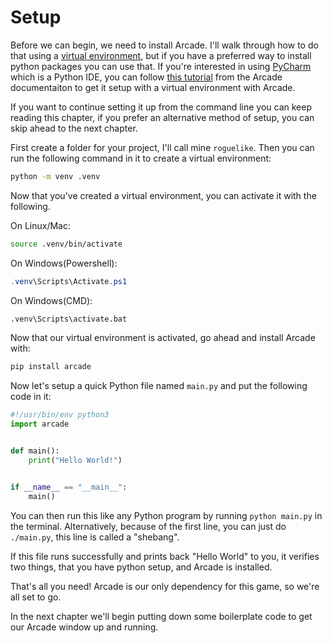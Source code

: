 # Setup

Before we can begin, we need to install Arcade. I'll walk through how to do that using a [virtual environment](https://docs.python.org/3/tutorial/venv.html), but if you have a preferred way to install python packages you can use that. If you're interested in using [PyCharm](https://www.jetbrains.com/pycharm/) which is a Python IDE, you can follow [this tutorial](https://api.arcade.academy/en/latest/install/windows.html#install-arcade-with-pycharm-and-a-virtual-environment) from the Arcade documentaiton to get it setup with a virtual environment with Arcade.

If you want to continue setting it up from the command line you can keep reading this chapter, if you prefer an alternative method of setup, you can skip ahead to the next chapter.

First create a folder for your project, I'll call mine `roguelike`. Then you can run the following command in it to create a virtual environment:

```bash
python -m venv .venv
```

Now that you've created a virtual environment, you can activate it with the following.

On Linux/Mac:

```bash
source .venv/bin/activate
```

On Windows(Powershell):

```powershell
.venv\Scripts\Activate.ps1
```

On Windows(CMD):

```cmd
.venv\Scripts\activate.bat
```

Now that our virtual environment is activated, go ahead and install Arcade with:

```bash
pip install arcade
```

Now let's setup a quick Python file named `main.py` and put the following code in it:

```Python
#!/usr/bin/env python3
import arcade


def main():
    print("Hello World!")


if __name__ == "__main__":
    main()
```

You can then run this like any Python program by running `python main.py` in the terminal. Alternatively, because of the first line, you can just do `./main.py`, this line is called a "shebang".

If this file runs successfully and prints back "Hello World" to you, it verifies two things, that you have python setup, and Arcade is installed.

That's all you need! Arcade is our only dependency for this game, so we're all set to go.

In the next chapter we'll begin putting down some boilerplate code to get our Arcade window up and running.